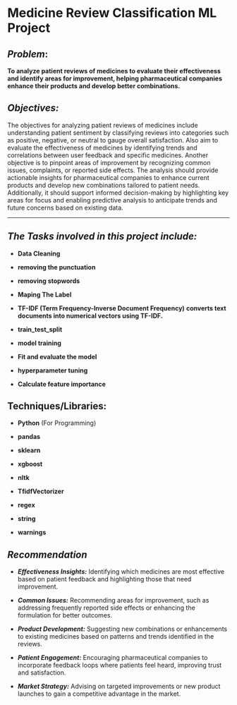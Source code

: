 # Medicine Review Classification ML Project



## ***Problem***:

**To analyze patient reviews of medicines to evaluate their effectiveness and identify areas for improvement, helping pharmaceutical companies enhance their products and develop better combinations.**



## ***Objectives:***

The objectives for analyzing patient reviews of medicines include understanding patient sentiment by classifying reviews into categories such as positive, negative, or neutral to gauge overall satisfaction. Also aim to evaluate the effectiveness of medicines by identifying trends and correlations between user feedback and specific medicines. Another objective is to pinpoint areas of improvement by recognizing common issues, complaints, or reported side effects. The analysis should provide actionable insights for pharmaceutical companies to enhance current products and develop new combinations tailored to patient needs. Additionally, it should support informed decision-making by highlighting key areas for focus and enabling predictive analysis to anticipate trends and future concerns based on existing data.

---





## ***The Tasks involved in this project include:***

 - **Data Cleaning**

 - **removing the punctuation**

 - **removing stopwords**

 - **Maping The Label**

 - **TF-IDF (Term Frequency-Inverse Document Frequency)** ****converts text documents into numerical vectors using TF-IDF.****

 - **train_test_split**

 - **model training**

 - **Fit and evaluate the model**

 - **hyperparameter tuning**

 - **Calculate feature importance**



## Techniques/Libraries:

 - **Python** (For Programming)

 - **pandas**

 - **sklearn**

 - **xgboost**

 - **nltk**

 - **TfidfVectorizer**

 - **regex**

 - **string**

 - **warnings**






## ***Recommendation***

 - ***Effectiveness Insights:*** Identifying which medicines are most effective based on patient feedback and highlighting those that need improvement.

 - ***Common Issues:*** Recommending areas for improvement, such as addressing frequently reported side effects or enhancing the formulation for better outcomes.

 - ***Product Development:*** Suggesting new combinations or enhancements to existing medicines based on patterns and trends identified in the reviews.

 - ***Patient Engagement:*** Encouraging pharmaceutical companies to incorporate feedback loops where patients feel heard, improving trust and satisfaction.

 - ***Market Strategy:*** Advising on targeted improvements or new product launches to gain a competitive advantage in the market.








